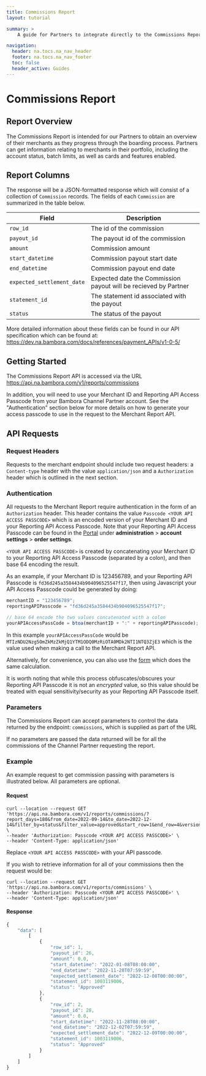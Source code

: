 ```yaml
---
title: Commissions Report
layout: tutorial

summary: >
    A guide for Partners to integrate directly to the Commissions Report API.

navigation:
  header: na.tocs.na_nav_header
  footer: na.tocs.na_nav_footer
  toc: false
  header_active: Guides
---
```


# Commissions Report

## Report Overview

The Commissions Report is intended for our Partners to obtain an overview of their merchants as they progress through the boarding process. 
Partners can get information relating to merchants in their portfolio, including the account status, batch limits, as well as cards and features enabled. 

## Report Columns

The response will be a JSON-formatted response which will consist of a collection
of `Commission` records.  The fields of each `Commission` are
summarized in the table below.

| Field | Description |
| ------ | ----------------- |
| `row_id` | The id of the commission |
| `payout_id` | The payout id of the commission |
| `amount` | Commission amount |
| `start_datetime` | Commission payout start date |
| `end_datetime` | Commission payout end date |
| `expected_settlement_date` | Expected date the Commission payout will be recieved by Partner |
| `statement_id` | The statement id associated with the payout |
| `status` | The status of the payout |

More detailed information about these fields can be found in our API
specification which can be found at:
<https://dev.na.bambora.com/docs/references/payment_APIs/v1-0-5/>

## Getting Started

The Commissions Report API is accessed via the URL
<https://api.na.bambora.com/v1/reports/commissions>

In addition, you will need to use your Merchant ID and Reporting API Access
Passcode from your Bambora Channel Partner account.  See the "Authentication" section below
for more details on how to generate your access passcode to use in the request
to the Merchant Report API.

## API Requests

### Request Headers

Requests to the merchant endpoint should include two request headers:
a `Content-type` header with the value `application/json` and a `Authorization`
header which is outlined in the next section.

### Authentication

All requests to the Merchant Report require authentication in the form of an
`Authorization` header.  This header contains the value `Passcode <YOUR API
ACCESS PASSCODE>` which is an encoded version of your Merchant ID and your
Reporting API Access Passcode.  Note that your Reporting API Access Passcode can
be found in the [Portal](https://web.na.bambora.com) under
**administration** > **account settings** > **order settings**.

`<YOUR API ACCESS PASSCODE>` is created by concatenating your Merchant ID to
your Reporting API Access Passcode (separated by a colon), and then base 64
encoding the result.

As an example, if your Merchant ID is 123456789, and your Reporting API Passcode
is `fd36d245a3584434b904096525547f17`, then using Javascript your API Access
Passcode could be generated by doing:

```javascript
merchantID = "123456789";
reportingAPIPasscode = "fd36d245a3584434b904096525547f17";

// base 64 encode the two values concatenated with a colon
yourAPIAccessPassCode = btoa(merchantID + ":" + reportingAPIPasscode);
```

In this example `yourAPIAccessPassCode` would be
`MTIzNDU2Nzg5OmZkMzZkMjQ1YTM1ODQ0MzRiOTA0MDk2NTI1NTQ3ZjE3` which is the value
used when making a call to the Merchant Report API.

Alternatively, for convenience, you can also use the
[form](https://dev.na.bambora.com/docs/forms/encode_api_passcode/) which does the
same calculation.

It is worth noting that while this process obfuscates/obscures your Reporting
API Passcode it is not an *encrypted* value, so this value should be treated with
equal sensitivity/security as your Reporting API Passcode itself.

### Parameters

The Commissions Report can accept parameters to control the data returned by
the endpoint: `commissions`, which is supplied as part of the URL

If no parameters are passed the data returned will be for all the commissions of the Channel Partner requesting the report.

### Example

An example request to get commission passing with parameters is illustrated below. All parameters are optional.

#### Request

```shell
curl --location --request GET 'https://api.na.bambora.com/v1/reports/commissions/?report_days=180&from_date=2022-09-14&to_date=2022-12-14&filter_by=status&filter_value=approved&start_row=1&end_row=4&version=2' \
--header 'Authorization: Passcode <YOUR API ACCESS PASSCODE>' \
--header 'Content-Type: application/json'
```

Replace `<YOUR API ACCESS PASSCODE>` with your API passcode.

If you wish to retrieve information for all of your commissions then the request would be:

```shell
curl --location --request GET 'https://api.na.bambora.com/v1/reports/commissions' \
--header 'Authorization: Passcode <YOUR API ACCESS PASSCODE>' \
--header 'Content-Type: application/json'
```

#### Response

```javascript
{
    "data": [
        [
            {
                "row_id": 1,
                "payout_id": 26,
                "amount": 0.0,
                "start_datetime": "2022-01-08T08:00:00",
                "end_datetime": "2022-11-28T07:59:59",
                "expected_settlement_date": "2022-12-08T00:00:00",
                "statement_id": 1003119006,
                "status": "Approved"
            },
            {
                "row_id": 2,
                "payout_id": 28,
                "amount": 0.0,
                "start_datetime": "2022-11-28T08:00:00",
                "end_datetime": "2022-12-02T07:59:59",
                "expected_settlement_date": "2022-12-09T00:00:00",
                "statement_id": 1003119006,
                "status": "Approved"
            }
        ]
    ]
}
```
